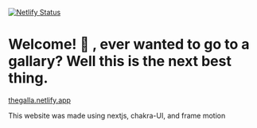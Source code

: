 [![Netlify Status](https://api.netlify.com/api/v1/badges/43375846-d61e-4bee-8e56-50c16822bde9/deploy-status)](https://app.netlify.com/sites/thegalla/deploys)

# Welcome! 👋 , ever wanted to go to a gallary? Well this is the next best thing.
[thegalla.netlify.app](https://thegalla.netlify.app/)

This website was made using nextjs, chakra-UI, and frame motion

